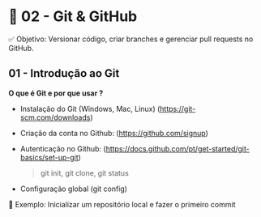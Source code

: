 # 🧩 02 - Git & GitHub

✅ Objetivo: Versionar código, criar branches e gerenciar pull requests no GitHub.

## 01 - Introdução ao Git

**O que é Git e por que usar ?**

- Instalação do Git (Windows, Mac, Linux) (https://git-scm.com/downloads)

- Criação da conta no Github: (https://github.com/signup)

- Autenticação no Github: (https://docs.github.com/pt/get-started/git-basics/set-up-git)

  > git init, git clone, git status

- Configuração global (git config)

🚀 Exemplo: Inicializar um repositório local e fazer o primeiro commit
